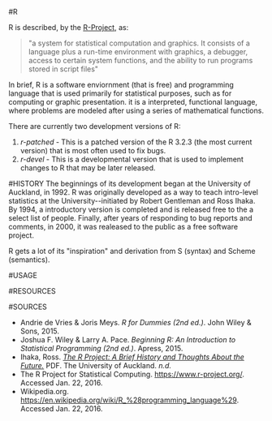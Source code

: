 #R

R is described, by the [R-Project](https://cran.r-project.org/doc/FAQ/R-FAQ.html#What-is-R_003f), as:
>"a system for statistical computation and graphics. It consists of a language plus a run-time environment with graphics, a debugger, access to certain system functions, and the ability to run programs stored in script files"

In brief, R is a software enviornment (that is free) and programming language that is used primarily for statistical purposes, such as for computing or graphic presentation. it is a interpreted, functional language, where problems are modeled after using a series of mathematical functions.

There are currently two development versions of R:
  1. *r-patched* - This is a patched version of the R 3.2.3 (the most current version) that is most often used to fix bugs. 
  2. *r-devel* - This is a developmental version that is used to implement changes to R that may be later released. 

#HISTORY
The beginnings of its development began at the University of Auckland, in 1992. R was originally developed as a way to teach intro-level statistics at the University--initiated by Robert Gentleman and Ross Ihaka. By 1994, a introductory version is completed and is released free to the a select list of people. Finally, after years of responding to bug reports and comments, in 2000, it was realeased to the public as a free software project. 

R gets a lot of its "inspiration" and derivation from S (syntax) and Scheme (semantics). 


#USAGE


#RESOURCES


#SOURCES
* Andrie de Vries & Joris Meys. *R for Dummies (2nd ed.)*. John Wiley & Sons, 2015. 
* Joshua F. Wiley & Larry A. Pace. *Beginning R: An Introduction to Statistical Programming (2nd ed.)*. Apress, 2015.
* Ihaka, Ross. [*The R Project: A Brief History and Thoughts About the Future.*](https://www.stat.auckland.ac.nz/~ihaka/downloads/Massey.pdf) PDF. The University of Auckland. *n.d.*
* The R Project for Statistical Computing. https://www.r-project.org/. Accessed Jan. 22, 2016.
* Wikipedia.org. https://en.wikipedia.org/wiki/R_%28programming_language%29. Accessed Jan. 22, 2016.
